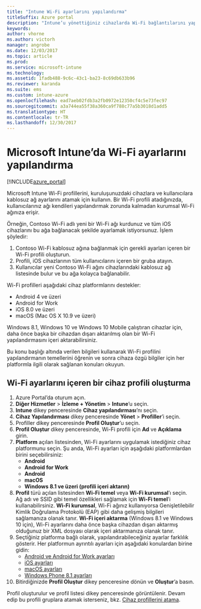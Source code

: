 ```yaml
---
title: "Intune Wi-Fi ayarlarını yapılandırma"
titleSuffix: Azure portal
description: "Intune’u yönettiğiniz cihazlarda Wi-Fi bağlantılarını yapılandırmak için kullanmayı öğrenin.\""
keywords: 
author: vhorne
ms.author: victorh
manager: angrobe
ms.date: 12/03/2017
ms.topic: article
ms.prod: 
ms.service: microsoft-intune
ms.technology: 
ms.assetid: 1fadb488-9c6c-43c1-ba23-8c69db633b96
ms.reviewer: karanda
ms.suite: ems
ms.custom: intune-azure
ms.openlocfilehash: ead7aeb02fdb3a2fb0972e12350cf4c5e73fec97
ms.sourcegitcommit: a3a744ea55f38a360ca9f788c77a5b3018d1add5
ms.translationtype: HT
ms.contentlocale: tr-TR
ms.lasthandoff: 12/30/2017
---
```

# <a name="how-to-configure-wi-fi-settings-in-microsoft-intune"></a>Microsoft Intune’da Wi-Fi ayarlarını yapılandırma

[!INCLUDE[azure_portal](./includes/azure_portal.md)]

Microsoft Intune Wi-Fi profillerini, kuruluşunuzdaki cihazlara ve kullanıcılara kablosuz ağ ayarlarını atamak için kullanın. Bir Wi-Fi profili atadığınızda, kullanıcılarınız ağı kendileri yapılandırmak zorunda kalmadan kurumsal Wi-Fi ağınıza erişir.

Örneğin, Contoso Wi-Fi adlı yeni bir Wi-Fi ağı kurdunuz ve tüm iOS cihazlarını bu ağa bağlanacak şekilde ayarlamak istiyorsunuz. İşlem şöyledir:

1. Contoso Wi-Fi kablosuz ağına bağlanmak için gerekli ayarları içeren bir Wi-Fi profili oluşturun.
2. Profili, iOS cihazlarının tüm kullanıcılarını içeren bir gruba atayın.
3. Kullanıcılar yeni Contoso Wi-Fi ağını cihazlarındaki kablosuz ağ listesinde bulur ve bu ağa kolayca bağlanabilir.

Wi-Fi profilleri aşağıdaki cihaz platformlarını destekler:

- Android 4 ve üzeri
- Android for Work
- iOS 8.0 ve üzeri
- macOS (Mac OS X 10.9 ve üzeri)

Windows 8.1, Windows 10 ve Windows 10 Mobile çalıştıran cihazlar için, daha önce başka bir cihazdan dışarı aktarılmış olan bir Wi-Fi yapılandırmasını içeri aktarabilirsiniz.

Bu konu başlığı altında verilen bilgileri kullanarak Wi-Fi profilini yapılandırmanın temellerini öğrenin ve sonra cihaza özgü bilgiler için her platformla ilgili olarak sağlanan konuları okuyun.

## <a name="create-a-device-profile-containing-wi-fi-settings"></a>Wi-Fi ayarlarını içeren bir cihaz profili oluşturma

1. Azure Portal’da oturum açın.
2. **Diğer Hizmetler** > **İzleme + Yönetim** > **Intune**’u seçin.
3. **Intune** dikey penceresinde **Cihaz yapılandırması**’nı seçin.
2. **Cihaz Yapılandırması** dikey penceresinde **Yönet** > **Profiller**’i seçin.
3. Profiller dikey penceresinde **Profil Oluştur**’u seçin.
4. **Profil Oluştur** dikey penceresinde, Wi-Fi profili için **Ad** ve **Açıklama** girin.
5. **Platform** açılan listesinden, Wi-Fi ayarlarını uygulamak istediğiniz cihaz platformunu seçin. Şu anda, Wi-Fi ayarları için aşağıdaki platformlardan birini seçebilirsiniz:
    - **Android**
    - **Android for Work**
    - **Android**
    - **macOS**
    - **Windows 8.1 ve üzeri (profili içeri aktarın)**
6. **Profil** türü açılan listesinden **Wi-Fi temel** veya **Wi-Fi kurumsal**’ı seçin. Ağ adı ve SSID gibi temel özellikleri sağlamak için **Wi-Fi temel**’i kullanabilirsiniz. **Wi-Fi kurumsal**, Wi-Fi ağınız kullanıyorsa Genişletilebilir Kimlik Doğrulama Protokolü (EAP) gibi daha gelişmiş bilgileri sağlamanıza olanak tanır. **Wi-Fi içeri aktarma** (Windows 8.1 ve Windows 10 için), Wi-Fi ayarlarını daha önce başka cihazdan dışarı aktarmış olduğunuz bir XML dosyası olarak içeri aktarmanıza olanak tanır.
7. Seçtiğiniz platforma bağlı olarak, yapılandırabileceğiniz ayarlar farklılık gösterir. Her platformun ayrıntılı ayarları için aşağıdaki konulardan birine gidin:
    - [Android ve Android for Work ayarları](wi-fi-settings-android.md)
    - [iOS ayarları](wi-fi-settings-ios.md)
    - [macOS ayarları](wi-fi-settings-macos.md)
    - [Windows Phone 8.1 ayarları](wi-fi-settings-import-windows-8-1.md)
8. Bitirdiğinizde **Profil Oluştur** dikey penceresine dönün ve **Oluştur**’a basın.

Profil oluşturulur ve profil listesi dikey penceresinde görüntülenir.
Devam edip bu profili gruplara atamak isterseniz, bkz. [Cihaz profillerini atama](device-profile-assign.md).
